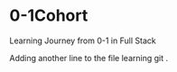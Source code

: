 # 0-1Cohort
Learning Journey from 0-1 in Full Stack

Adding another line to the file 
learning git .

